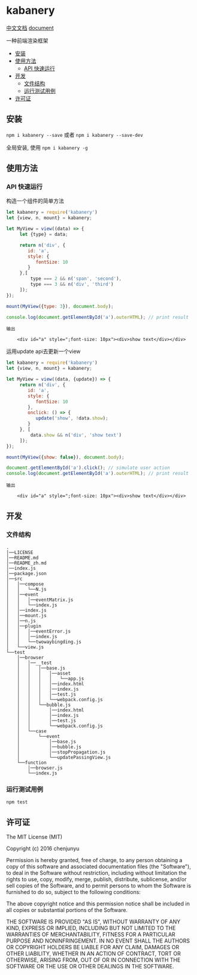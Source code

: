 # kabanery

[中文文档](./README_zh.md)   [document](./README.md)

一种前端渲染框架
- [安装](#%E5%AE%89%E8%A3%85)
- [使用方法](#%E4%BD%BF%E7%94%A8%E6%96%B9%E6%B3%95)
  * [API 快速运行](#api-%E5%BF%AB%E9%80%9F%E8%BF%90%E8%A1%8C)
- [开发](#%E5%BC%80%E5%8F%91)
  * [文件结构](#%E6%96%87%E4%BB%B6%E7%BB%93%E6%9E%84)
  * [运行测试用例](#%E8%BF%90%E8%A1%8C%E6%B5%8B%E8%AF%95%E7%94%A8%E4%BE%8B)
- [许可证](#%E8%AE%B8%E5%8F%AF%E8%AF%81)

## 安装

`npm i kabanery --save` 或者 `npm i kabanery --save-dev`

全局安装, 使用 `npm i kabanery -g`



## 使用方法








### API 快速运行

构造一个组件的简单方法

```js
let kabanery = require('kabanery')
let {view, n, mount} = kabanery;

let MyView = view((data) => {
     let {type} = data;

     return n('div', {
        id: 'a',
        style: {
           fontSize: 10
        }
     },[
         type === 2 && n('span', 'second'),
         type === 3 && n('div', 'third')
     ]);
});

mount(MyView({type: 3}), document.body);

console.log(document.getElementById('a').outerHTML); // print result
```

```
输出

    <div id="a" style=";font-size: 10px"><div>show text</div></div>

```

运用update api去更新一个view

```js
let kabanery = require('kabanery')
let {view, n, mount} = kabanery;

let MyView = view((data, {update}) => {
     return n('div', {
        id: 'a',
        style: {
           fontSize: 10
        },
        onclick: () => {
           update('show', !data.show);
        }
     }, [
         data.show && n('div', 'show text')
     ]);
});

mount(MyView({show: false}), document.body);

document.getElementById('a').click(); // simulate user action
console.log(document.getElementById('a').outerHTML); // print result
```

```
输出

    <div id="a" style=";font-size: 10px"><div>show text</div></div>

```

## 开发

### 文件结构

```
.    
│──LICENSE    
│──README.md    
│──README_zh.md    
│──index.js    
│──package.json    
│──src    
│   │──compose    
│   │   └──N.js    
│   │──event    
│   │   │──eventMatrix.js    
│   │   └──index.js    
│   │──index.js    
│   │──mount.js    
│   │──n.js    
│   │──plugin    
│   │   │──eventError.js    
│   │   │──index.js    
│   │   └──twowaybingding.js    
│   └──view.js    
└──test    
    │──browser    
    │   │──__test    
    │   │   │──base.js    
    │   │   │   │──asset    
    │   │   │   │   └──app.js    
    │   │   │   │──index.html    
    │   │   │   │──index.js    
    │   │   │   │──test.js    
    │   │   │   └──webpack.config.js    
    │   │   └──bubble.js    
    │   │       │──index.html    
    │   │       │──index.js    
    │   │       │──test.js    
    │   │       └──webpack.config.js    
    │   └──case    
    │       └──event    
    │           │──base.js    
    │           │──bubble.js    
    │           │──stopPropagation.js    
    │           └──updatePassingView.js    
    └──function    
        │──browser.js    
        └──index.js     
```


### 运行测试用例

`npm test`

## 许可证

The MIT License (MIT)

Copyright (c) 2016 chenjunyu

Permission is hereby granted, free of charge, to any person obtaining a copy
of this software and associated documentation files (the "Software"), to deal
in the Software without restriction, including without limitation the rights
to use, copy, modify, merge, publish, distribute, sublicense, and/or sell
copies of the Software, and to permit persons to whom the Software is
furnished to do so, subject to the following conditions:

The above copyright notice and this permission notice shall be included in all
copies or substantial portions of the Software.

THE SOFTWARE IS PROVIDED "AS IS", WITHOUT WARRANTY OF ANY KIND, EXPRESS OR
IMPLIED, INCLUDING BUT NOT LIMITED TO THE WARRANTIES OF MERCHANTABILITY,
FITNESS FOR A PARTICULAR PURPOSE AND NONINFRINGEMENT. IN NO EVENT SHALL THE
AUTHORS OR COPYRIGHT HOLDERS BE LIABLE FOR ANY CLAIM, DAMAGES OR OTHER
LIABILITY, WHETHER IN AN ACTION OF CONTRACT, TORT OR OTHERWISE, ARISING FROM,
OUT OF OR IN CONNECTION WITH THE SOFTWARE OR THE USE OR OTHER DEALINGS IN THE
SOFTWARE.
